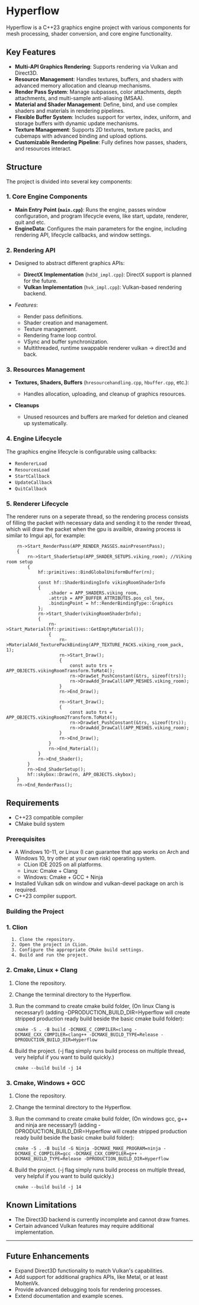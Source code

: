 # Hyperflow

Hyperflow is a C++23 graphics engine project with various components for mesh processing, shader conversion, and core engine functionality.

## Key Features

- **Multi-API Graphics Rendering**: Supports rendering via Vulkan and Direct3D.
- **Resource Management**: Handles textures, buffers, and shaders with advanced memory allocation and cleanup mechanisms.
- **Render Pass System**: Manage subpasses, color attachments, depth attachments, and multi-sample anti-aliasing (MSAA).
- **Material and Shader Management**: Define, bind, and use complex shaders and materials in rendering pipelines.
- **Flexible Buffer System**: Includes support for vertex, index, uniform, and storage buffers with dynamic update mechanisms.
- **Texture Management**: Supports 2D textures, texture packs, and cubemaps with advanced binding and upload options.
- **Customizable Rendering Pipeline**: Fully defines how passes, shaders, and resources interact.

## Structure

The project is divided into several key components:

### 1. **Core Engine Components**
- **Main Entry Point (`main.cpp`)**: Runs the engine, passes window configuration, and program lifecycle evens, like start, update, renderer, quit and etc.
- **EngineData**: Configures the main parameters for the engine, including rendering API, lifecycle callbacks, and window settings.

### 2. **Rendering API**
- Designed to abstract different graphics APIs:
    - **DirectX Implementation** (`hd3d_impl.cpp`): DirectX support is planned for the future.
    - **Vulkan Implementation** (`hvk_impl.cpp`): Vulkan-based rendering backend.

- *Features*:
    - Render pass definitions.
    - Shader creation and management.
    - Texture management.
    - Rendering frame loop control.
    - VSync and buffer synchronization.
    - Multithreaded, runtime swappable renderer vulkan -> direct3d and back.

### 3. **Resources Management**
- **Textures, Shaders, Buffers** (`hresourcehandling.cpp`, `hbuffer.cpp`, etc.):
    - Handles allocation, uploading, and cleanup of graphics resources.

- **Cleanups**
    - Unused resources and buffers are marked for deletion and cleaned up systematically.

### 4. **Engine Lifecycle**
The graphics engine lifecycle is configurable using callbacks:
- `RendererLoad`
- `ResourcesLoad`
- `StartCallback`
- `UpdateCallback`
- `QuitCallback`

### 5. **Renderer Lifecycle**
The renderer runs on a seperate thread, so the rendering process consists of filling the packet with necessary data and sending it to the render thread, which will draw the packet when the gpu is availble, drawing process is similar to Imgui api, for example:

        rn->Start_RenderPass(APP_RENDER_PASSES.mainPresentPass);
        {
            rn->Start_ShaderSetup(APP_SHADER_SETUPS.viking_room); //Viking room setup
            {
                hf::primitives::BindGlobalUniformBuffer(rn);

                const hf::ShaderBindingInfo vikingRoomShaderInfo
                {
                    .shader = APP_SHADERS.viking_room,
                    .attrib = APP_BUFFER_ATTRIBUTES.pos_col_tex,
                    .bindingPoint = hf::RenderBindingType::Graphics
                };
                rn->Start_Shader(vikingRoomShaderInfo);
                {
                    rn->Start_Material(hf::primitives::GetEmptyMaterial());
                    {
                        rn->MaterialAdd_TexturePackBinding(APP_TEXTURE_PACKS.viking_room_pack, 1);
                        rn->Start_Draw();
                        {
                            const auto trs = APP_OBJECTS.vikingRoomTransform.ToMat4();
                            rn->DrawSet_PushConstant(&trs, sizeof(trs));
                            rn->DrawAdd_DrawCall(APP_MESHES.viking_room);
                        }
                        rn->End_Draw();

                        rn->Start_Draw();
                        {
                            const auto trs = APP_OBJECTS.vikingRoom2Transform.ToMat4();
                            rn->DrawSet_PushConstant(&trs, sizeof(trs));
                            rn->DrawAdd_DrawCall(APP_MESHES.viking_room);
                        }
                        rn->End_Draw();
                    }
                    rn->End_Material();
                }
                rn->End_Shader();
            }
            rn->End_ShaderSetup();
            hf::skybox::Draw(rn, APP_OBJECTS.skybox);
        }
        rn->End_RenderPass();

## Requirements

- C++23 compatible compiler
- CMake build system

### Prerequisites
- A Windows 10-11, or Linux (I can guarantee that app works on Arch and Windows 10, try other at your own risk) operating system.
  - CLion IDE 2025 on all platforms.
  - Linux: Cmake + Clang
  - Windows: Cmake + GCC + Ninja
- Installed Vulkan sdk on window and vulkan-devel package on arch is required.
- C++23 compiler support.

### Building the Project
### 1. Clion
      1. Clone the repository.
      2. Open the project in CLion.
      3. Configure the appropriate CMake build settings.
      4. Build and run the project.

### 2. Cmake, Linux + Clang
1. Clone the repository.
2. Change the terminal directory to the Hyperflow.
3. Run the command to create cmake build folder, 
   (On linux Clang is necessary!)
   (adding -DPRODUCTION_BUILD_DIR=Hyperflow will create stripped production ready build beside the basic cmake build folder):

       cmake -S . -B build -DCMAKE_C_COMPILER=clang -DCMAKE_CXX_COMPILER=clang++ -DCMAKE_BUILD_TYPE=Release -DPRODUCTION_BUILD_DIR=Hyperflow
      
4. Build the project. (-j flag simply runs build process on multiple thread, very helpful if you want to build quickly.)  
   
       cmake --build build -j 14

### 3. Cmake, Windows + GCC
1. Clone the repository.
2. Change the terminal directory to the Hyperflow.
3. Run the command to create cmake build folder,
   (On windows gcc, g++ and ninja are necessary!)
   (adding -DPRODUCTION_BUILD_DIR=Hyperflow will create stripped production ready build beside the basic cmake build folder):

       cmake -S . -B build -G Ninja -DCMAKE_MAKE_PROGRAM=ninja -DCMAKE_C_COMPILER=gcc -DCMAKE_CXX_COMPILER=g++ -DCMAKE_BUILD_TYPE=Release -DPRODUCTION_BUILD_DIR=Hyperflow

4. Build the project. (-j flag simply runs build process on multiple thread, very helpful if you want to build quickly.)

       cmake --build build -j 14

## Known Limitations
- The Direct3D backend is currently incomplete and cannot draw frames.
- Certain advanced Vulkan features may require additional implementation.

---

## Future Enhancements
- Expand Direct3D functionality to match Vulkan's capabilities.
- Add support for additional graphics APIs, like Metal, or at least MoltenVk.
- Provide advanced debugging tools for rendering processes.
- Extend documentation and example scenes.
